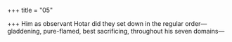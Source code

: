 +++
title = "05"

+++
Him as observant Hotar did they set down in the regular order— gladdening, pure-flamed, best sacrificing, throughout his seven
domains—
